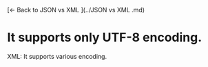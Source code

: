[← Back to JSON vs XML ](../JSON vs XML .md)

# It supports only UTF-8 encoding.

XML: It supports various encoding.